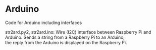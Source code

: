 # Arduino
Code for Arduino including interfaces

str2ard.py2, str2ard.ino:
Wire (I2C) interface between Raspberry Pi and Arduino.
Sends a string from a Raspberry Pi to an Arduino;  
the reply from the Arduino is displayed on the Raspberry Pi.
